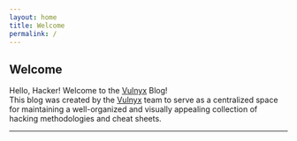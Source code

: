 ```yaml
---
layout: home
title: Welcome
permalink: /
---
```


## Welcome

Hello, Hacker! Welcome to the [Vulnyx](vulnyx.com) Blog!  
This blog was created by the [Vulnyx](vulnyx.com) team to serve as a centralized space for maintaining a well-organized and visually appealing collection of hacking methodologies and cheat sheets.



---
